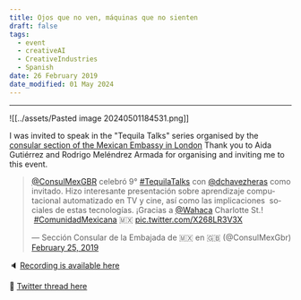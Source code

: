 ```yaml
---
title: Ojos que no ven, máquinas que no sienten
draft: false
tags:
  - event
  - creativeAI
  - CreativeIndustries
  - Spanish
date: 26 February 2019
date_modified: 01 May 2024
---
```

---

![[../assets/Pasted image 20240501184531.png]]

I was invited to speak in the "Tequila Talks" series organised by the [consular section of the Mexican Embassy in London](https://twitter.com/ConsulMexGbr) Thank you to Aida Gutiérrez and Rodrigo Meléndrez Armada for organising and inviting me to this event.

<blockquote class="twitter-tweet" data-theme="dark"><p lang="es" dir="ltr"><a href="https://twitter.com/ConsulMexGbr?ref_src=twsrc%5Etfw">@ConsulMexGBR</a> celebró 9° <a href="https://twitter.com/hashtag/TequilaTalks?src=hash&amp;ref_src=twsrc%5Etfw">#TequilaTalks</a> con <a href="https://twitter.com/dchavezheras?ref_src=twsrc%5Etfw">@dchavezheras</a> como invitado. Hizo interesante presentación sobre aprendizaje computacional automatizado en TV y cine, así como las implicaciones  sociales de estas tecnologías. ¡Gracias a <a href="https://twitter.com/wahaca?ref_src=twsrc%5Etfw">@Wahaca</a> Charlotte St.!  <a href="https://twitter.com/hashtag/ComunidadMexicana?src=hash&amp;ref_src=twsrc%5Etfw">#ComunidadMexicana</a> 🇲🇽 <a href="https://t.co/X268LR3V3X">pic.twitter.com/X268LR3V3X</a></p>&mdash; Sección Consular de la Embajada de 🇲🇽 en 🇬🇧 (@ConsulMexGbr) <a href="https://twitter.com/ConsulMexGbr/status/1100139227336097793?ref_src=twsrc%5Etfw">February 25, 2019</a></blockquote> 

🔈 [Recording is available here](https://soundcloud.com/chavezheras/sets/seen-by-machine)

🧵 [Twitter thread here](https://x.com/ConsulMexGbr/status/1100139227336097793)

